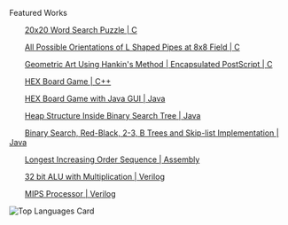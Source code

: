 Featured Works


&emsp;&emsp;[20x20 Word Search Puzzle | C](https://github.com/ayroh/C/tree/main/Homework%206)

&emsp;&emsp;[All Possible Orientations of L Shaped Pipes at 8x8 Field | C](https://github.com/ayroh/C/tree/main/Homework%208)

&emsp;&emsp;[Geometric Art Using Hankin's Method | Encapsulated PostScript | C](https://github.com/ayroh/C/tree/main/Term%20Project)

&emsp;&emsp;[HEX Board Game | C++](https://github.com/ayroh/Cpp/tree/main/Homework%201)

&emsp;&emsp;[HEX Board Game with Java GUI | Java](https://github.com/ayroh/Java/tree/main/Homework%207%20(CSE241))

&emsp;&emsp;[Heap Structure Inside Binary Search Tree | Java](https://github.com/ayroh/Java/tree/main/Homework%204)

&emsp;&emsp;[Binary Search, Red-Black, 2-3, B Trees and Skip-list Implementation | Java](https://github.com/ayroh/Java/tree/main/Homework%207)

&emsp;&emsp;[Longest Increasing Order Sequence | Assembly](https://github.com/ayroh/Computer-Organization/tree/main/Assembly)

&emsp;&emsp;[32 bit ALU with Multiplication | Verilog](https://github.com/ayroh/Computer-Organization/tree/main/ALU)

&emsp;&emsp;[MIPS Processor | Verilog](https://github.com/ayroh/Computer-Organization/tree/main/MIPS)

![Top Languages Card](https://github-readme-stats.vercel.app/api/top-langs/?username=ayroh)
